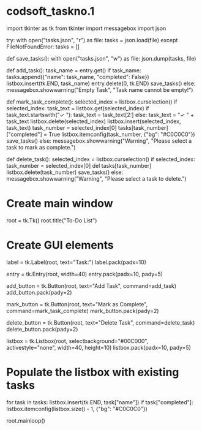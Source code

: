 # codsoft_taskno.1
import tkinter as tk
from tkinter import messagebox
import json


try:
    with open("tasks.json", "r") as file:
        tasks = json.load(file)
except FileNotFoundError:
    tasks = []

def save_tasks():
    with open("tasks.json", "w") as file:
        json.dump(tasks, file)

def add_task():
    task_name = entry.get()
    if task_name:
        tasks.append({"name": task_name, "completed": False})
        listbox.insert(tk.END, task_name)
        entry.delete(0, tk.END)
        save_tasks()
    else:
        messagebox.showwarning("Empty Task", "Task name cannot be empty!")

def mark_task_complete():
    selected_index = listbox.curselection()
    if selected_index:
        task_text = listbox.get(selected_index)
        if task_text.startswith("✓ "):
            task_text = task_text[2:]
        else:
            task_text = "✓ " + task_text
        listbox.delete(selected_index)
        listbox.insert(selected_index, task_text)
        task_number = selected_index[0]
        tasks[task_number]["completed"] = True
        listbox.itemconfig(task_number, {"bg": "#C0C0C0"})
        save_tasks()
    else:
        messagebox.showwarning("Warning", "Please select a task to mark as complete.")

def delete_task():
    selected_index = listbox.curselection()
    if selected_index:
        task_number = selected_index[0]
        del tasks[task_number]
        listbox.delete(task_number)
        save_tasks()
    else:
        messagebox.showwarning("Warning", "Please select a task to delete.")

# Create main window
root = tk.Tk()
root.title("To-Do List")

# Create GUI elements
label = tk.Label(root, text="Task:")
label.pack(padx=10)

entry = tk.Entry(root, width=40)
entry.pack(padx=10, pady=5)

add_button = tk.Button(root, text="Add Task", command=add_task)
add_button.pack(pady=2)

mark_button = tk.Button(root, text="Mark as Complete", command=mark_task_complete)
mark_button.pack(pady=2)

delete_button = tk.Button(root, text="Delete Task", command=delete_task)
delete_button.pack(pady=2)

listbox = tk.Listbox(root, selectbackground="#00C000", activestyle="none", width=40, height=10)
listbox.pack(padx=10, pady=5)

# Populate the listbox with existing tasks
for task in tasks:
    listbox.insert(tk.END, task["name"])
    if task["completed"]:
        listbox.itemconfig(listbox.size() - 1, {"bg": "#C0C0C0"})

root.mainloop()
